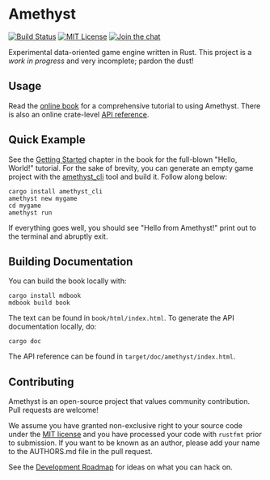 # Amethyst

[![Build Status][s1]][tc] [![MIT License][s2]][ml] [![Join the chat][s3]][gc]

[s1]: https://travis-ci.org/ebkalderon/amethyst.svg?branch=master
[s2]: https://img.shields.io/badge/license-MIT-blue.svg
[s3]: https://badges.gitter.im/ebkalderon/amethyst.svg

[ml]: https://github.com/ebkalderon/amethyst/blob/master/COPYING
[tc]: https://travis-ci.org/ebkalderon/amethyst/
[gc]: https://gitter.im/ebkalderon/amethyst?utm_source=badge&utm_medium=badge&utm_campaign=pr-badge&utm_content=badge

Experimental data-oriented game engine written in Rust. This project is a *work
in progress* and very incomplete; pardon the dust!

## Usage

Read the [online book][bk] for a comprehensive tutorial to using Amethyst. There
is also an online crate-level [API reference][ar].

[bk]: http://ebkalderon.github.io/amethyst/
[ar]: http://ebkalderon.github.io/amethyst/doc/amethyst/

## Quick Example

See the [Getting Started][gs] chapter in the book for the full-blown "Hello,
World!" tutorial. For the sake of brevity, you can generate an empty game
project with the [amethyst_cli][ac] tool and build it. Follow along below:

[gs]: http://ebkalderon.github.io/amethyst/getting_started.html
[ac]: https://github.com/ebkalderon/amethyst_cli

```
cargo install amethyst_cli
amethyst new mygame
cd mygame
amethyst run
```

If everything goes well, you should see "Hello from Amethyst!" print out to the
terminal and abruptly exit.

## Building Documentation

You can build the book locally with:

```
cargo install mdbook
mdbook build book
```

The text can be found in `book/html/index.html`. To generate the API
documentation locally, do:

```
cargo doc
```

The API reference can be found in `target/doc/amethyst/index.html`.

## Contributing

Amethyst is an open-source project that values community contribution. Pull
requests are welcome!

We assume you have granted non-exclusive right to your source code under the
[MIT license][ml] and you have processed your code with `rustfmt` prior to
submission. If you want to be known as an author, please add your name to the
AUTHORS.md file in the pull request.

See the [Development Roadmap][dr] for ideas on what you can hack on.

[dr]: https://github.com/ebkalderon/amethyst/wiki/Roadmap
